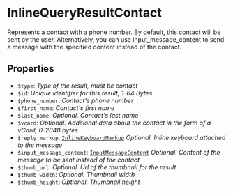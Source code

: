 # InlineQueryResultContact	

Represents a contact with a phone number. By default, this contact will be sent by the user. Alternatively, you can use input_message_content to send a message with the specified content instead of the contact.	

## Properties	

- `$type`: _Type of the result, must be contact_
- `$id`: _Unique identifier for this result, 1-64 Bytes_
- `$phone_number`: _Contact's phone number_
- `$first_name`: _Contact's first name_
- `$last_name`: _Optional. Contact's last name_
- `$vcard`: _Optional. Additional data about the contact in the form of a vCard, 0-2048 bytes_
- `$reply_markup`: [`InlineKeyboardMarkup`](InlineKeyboardMarkup.md) _Optional. Inline keyboard attached to the message_
- `$input_message_content`: [`InputMessageContent`](InputMessageContent.md) _Optional. Content of the message to be sent instead of the contact_
- `$thumb_url`: _Optional. Url of the thumbnail for the result_
- `$thumb_width`: _Optional. Thumbnail width_
- `$thumb_height`: _Optional. Thumbnail height_

